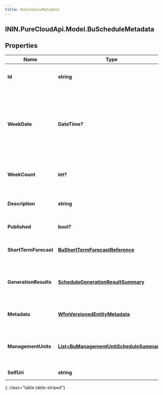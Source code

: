 ```yaml
---
title: BuScheduleMetadata
---
```

## ININ.PureCloudApi.Model.BuScheduleMetadata

## Properties

|Name | Type | Description | Notes|
|------------ | ------------- | ------------- | -------------|
| **Id** | **string** | The globally unique identifier for the object. | [optional] |
| **WeekDate** | **DateTime?** | The start week date for this schedule. Dates are represented as an ISO-8601 string. For example: yyyy-MM-dd | [optional] |
| **WeekCount** | **int?** | The number of weeks spanned by this schedule | [optional] |
| **Description** | **string** | The description of this schedule | [optional] |
| **Published** | **bool?** | Whether this schedule is published | [optional] |
| **ShortTermForecast** | [**BuShortTermForecastReference**](BuShortTermForecastReference.html) | The forecast used for this schedule, if applicable | [optional] |
| **GenerationResults** | [**ScheduleGenerationResultSummary**](ScheduleGenerationResultSummary.html) | Generation result summary for this schedule, if applicable | [optional] |
| **Metadata** | [**WfmVersionedEntityMetadata**](WfmVersionedEntityMetadata.html) | Version metadata for this schedule | [optional] |
| **ManagementUnits** | [**List&lt;BuManagementUnitScheduleSummary&gt;**](BuManagementUnitScheduleSummary.html) | High level per-management unit schedule metadata | [optional] |
| **SelfUri** | **string** | The URI for this object | [optional] |
{: class="table table-striped"}


